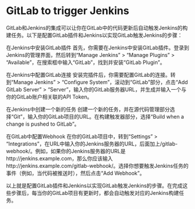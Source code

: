 
# GitLab to trigger Jenkins

GitLab和Jenkins的集成可以让你在GitLab中的代码更新后自动触发Jenkins的构建任务。以下是配置GitLab插件和Jenkins以实现GitLab触发Jenkins的步骤：

在Jenkins中安装GitLab插件
首先，你需要在Jenkins中安装GitLab插件。登录到Jenkins的管理界面，然后转到“Manage Jenkins” > “Manage Plugins” > “Available”，在搜索框中输入“GitLab”，找到并安装“GitLab Plugin”。

在Jenkins中配置GitLab连接
安装完插件后，你需要配置GitLab的连接。转到“Manage Jenkins” > “Configure System”，滚动到“GitLab”部分，点击“Add GitLab Server” > “Server”，输入你的GitLab服务器URL，并生成并输入一个与你的GitLab账户相关联的API Token。

在Jenkins中创建一个新的任务
创建一个新的任务，并在源代码管理部分选择“Git”，输入你的GitLab项目的URL。在构建触发器部分，选择“Build when a change is pushed to GitLab”。

在GitLab中配置Webhook
在你的GitLab项目中，转到“Settings” > “Integrations”，在URL中输入你的Jenkins服务器的URL，后面加上/gitlab-webhook/。例如，如果你的Jenkins服务器的URL是http://jenkins.example.com，那么你应该输入http://jenkins.example.com/gitlab-webhook/。选择你想要触发Jenkins任务的事件（例如，当代码被推送时），然后点击“Add Webhook”。

以上就是配置GitLab插件和Jenkins以实现GitLab触发Jenkins的步骤。在完成这些步骤后，每当你的GitLab项目有更新时，都会自动触发对应的Jenkins构建任务。
